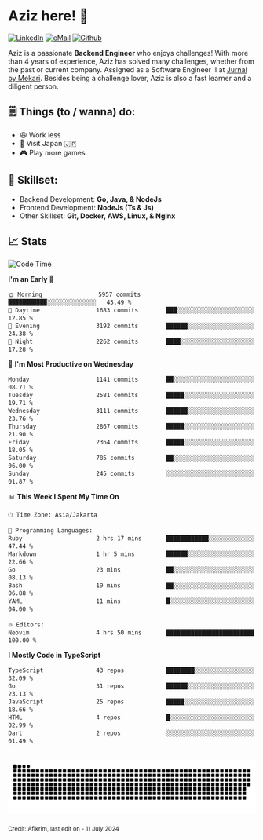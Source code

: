 # Aziz here! 👋

[![LinkedIn](https://img.shields.io/static/v1?message=afikrim&logo=linkedin&label=&color=0077B5&logoColor=white&labelColor=&style=for-the-badge)](https://www.linkedin.com/in/afikrim)
[![eMail](https://img.shields.io/static/v1?message=afikrim10@gmail.com&logo=gmail&label=&color=D14836&logoColor=white&labelColor=&style=for-the-badge)](mailto:afikrim10@gmail.com)
[![Github](https://komarev.com/ghpvc/?username=afikrim&label=Visitors&style=for-the-badge)](https://www.github.com/afikrim)

<!--Introduction-->
Aziz is a passionate **Backend Engineer** who enjoys challenges! With more than 4 years of experience, Aziz has solved many challenges, whether from the past or current company. Assigned as a Software Engineer II at [Jurnal by Mekari](https://jurnal.id). Besides being a challenge lover, Aziz is also a fast learner and a diligent person.

<!--Things TODO-->
## 🗒️ Things (to / wanna) do:

- 😆 Work less
- 🚀 Visit Japan 🇯🇵
- 🎮 Play more games

<!--Skillset-->
## 🏅 Skillset:

- Backend Development: **Go, Java, & NodeJs**
- Frontend Development: **NodeJs (Ts & Js)**
- Other Skillset: **Git, Docker, AWS, Linux, & Nginx**

## 📈 Stats  

<!--START_SECTION:waka-->
![Code Time](http://img.shields.io/badge/Code%20Time-2%2C092%20hrs%2030%20mins-blue)

**I'm an Early 🐤** 

```text
🌞 Morning                5957 commits        ███████████░░░░░░░░░░░░░░   45.49 % 
🌆 Daytime                1683 commits        ███░░░░░░░░░░░░░░░░░░░░░░   12.85 % 
🌃 Evening                3192 commits        ██████░░░░░░░░░░░░░░░░░░░   24.38 % 
🌙 Night                  2262 commits        ████░░░░░░░░░░░░░░░░░░░░░   17.28 % 
```
📅 **I'm Most Productive on Wednesday** 

```text
Monday                   1141 commits        ██░░░░░░░░░░░░░░░░░░░░░░░   08.71 % 
Tuesday                  2581 commits        █████░░░░░░░░░░░░░░░░░░░░   19.71 % 
Wednesday                3111 commits        ██████░░░░░░░░░░░░░░░░░░░   23.76 % 
Thursday                 2867 commits        █████░░░░░░░░░░░░░░░░░░░░   21.90 % 
Friday                   2364 commits        █████░░░░░░░░░░░░░░░░░░░░   18.05 % 
Saturday                 785 commits         ██░░░░░░░░░░░░░░░░░░░░░░░   06.00 % 
Sunday                   245 commits         ░░░░░░░░░░░░░░░░░░░░░░░░░   01.87 % 
```


📊 **This Week I Spent My Time On** 

```text
🕑︎ Time Zone: Asia/Jakarta

💬 Programming Languages: 
Ruby                     2 hrs 17 mins       ████████████░░░░░░░░░░░░░   47.44 % 
Markdown                 1 hr 5 mins         ██████░░░░░░░░░░░░░░░░░░░   22.66 % 
Go                       23 mins             ██░░░░░░░░░░░░░░░░░░░░░░░   08.13 % 
Bash                     19 mins             ██░░░░░░░░░░░░░░░░░░░░░░░   06.88 % 
YAML                     11 mins             █░░░░░░░░░░░░░░░░░░░░░░░░   04.00 % 

🔥 Editors: 
Neovim                   4 hrs 50 mins       █████████████████████████   100.00 % 
```

**I Mostly Code in TypeScript** 

```text
TypeScript               43 repos            ████████░░░░░░░░░░░░░░░░░   32.09 % 
Go                       31 repos            ██████░░░░░░░░░░░░░░░░░░░   23.13 % 
JavaScript               25 repos            █████░░░░░░░░░░░░░░░░░░░░   18.66 % 
HTML                     4 repos             █░░░░░░░░░░░░░░░░░░░░░░░░   02.99 % 
Dart                     2 repos             ░░░░░░░░░░░░░░░░░░░░░░░░░   01.49 % 
```




<!--END_SECTION:waka-->


<br clear="both">

<div align="center">
  <img src="https://raw.githubusercontent.com/afikrim/afikrim/output/snake.svg" alt="Snake animation" />
</div>


<sub>Credit: Afikrim, last edit on - 11 July 2024</sub>
